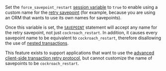 Set the `force_savepoint_restart` [session variable](set-vars.html#supported-variables) to `true` to enable using a custom name for the [retry savepoint](advanced-client-side-transaction-retries.html#retry-savepoints) (for example, because you are using an ORM that wants to use its own names for savepoints).

Once this variable is set, the [`SAVEPOINT`](savepoint.html) statement will accept any name for the retry savepoint, not just `cockroach_restart`. In addition, it causes every savepoint name to be equivalent to `cockroach_restart`, therefore disallowing the use of [nested transactions](transactions.html#nested-transactions).

This feature exists to support applications that want to use the [advanced client-side transaction retry protocol](advanced-client-side-transaction-retries.html), but cannot customize the name of savepoints to be `cockroach_restart`.
